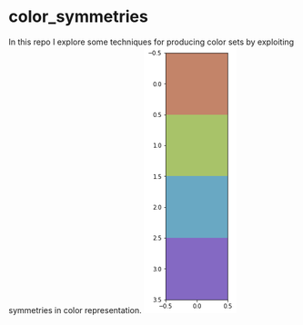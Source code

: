 # color_symmetries
In this repo I explore some techniques for producing color sets by exploiting symmetries in color representation. 
![example palette](https://github.com/fmerizzi/color_symmetries/blob/main/palette.png)
